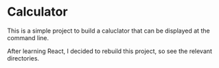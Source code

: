 # Calculator

This is a simple project to build a caluclator that can be displayed at the command line.

After learning React, I decided to rebuild this project, so see the relevant directories.